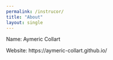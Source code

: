 ```yaml
---
permalink: /instrucor/
title: "About"
layout: single
---
```


<p>Name: Aymeric Collart</p>
<p>Website: https://aymeric-collart.github.io/</p>
